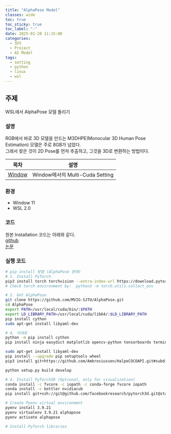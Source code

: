 ```yaml
---
title: "AlphaPose Model"
classes: wide
toc: true
toc_sticky: true
toc_label: "-"
date: 2025-01-20 11:15:00
categories:
  - 정리
  - Project
  - AI Model
tags:
  - setting
  - python
  - linux
  - wsl
---
```


## 주제
WSL에서 AlphaPose 모델 돌리기  

### 설명
RGB에서 바로 3D 모델을 만드는 M3DHPE(Monocular 3D Human Pose Estimation) 모델은 주로 8GB가 넘었다.  
그래서 찾은 것이 2D Pose를 먼저 추출하고, 그것을 3D로 변환하는 방법이다.  


| 목차 | 설명 |
|:---:|:---:|
| [Window](#Window) | Window에서의 Multi-Cuda Setting |

### 환경 
- Window 11
- WSL 2.0

### 코드  

원본 Installation 코드는 아래와 같다.  
[github](https://github.com/MVIG-SJTU/AlphaPose)  
[논문](https://arxiv.org/abs/2211.03375)  

### 실행 코드

  
```bash
# pip install 방법 (AlphaPose 원래)
# 1. Install PyTorch
pip3 install torch torchvision --extra-index-url https://download.pytorch.org/whl/cu12.6
# Check torch environment by:  python3 -m torch.utils.collect_env

# 2. Get AlphaPose
git clone https://github.com/MVIG-SJTU/AlphaPose.git
cd AlphaPose
export PATH=/usr/local/cuda/bin/:$PATH
export LD_LIBRARY_PATH=/usr/local/cuda/lib64/:$LD_LIBRARY_PATH
pip install cython
sudo apt-get install libyaml-dev

# 4. 이대로 
python -m pip install cython
pip install ninja easydict matplotlib opencv-python tensorboardx terminaltables visdom numpy scipy pyyaml cython_bbox

sudo apt-get install libyaml-dev
pip install --upgrade pip setuptools wheel
pip3 install git+https://github.com/Ambrosiussen/HalpeCOCOAPI.git#subdirectory=PythonAPI

python setup.py build develop

# 4. Install PyTorch3D (Optional, only for visualization)
conda install -c fvcore -c iopath -c conda-forge fvcore iopath
conda install -c bottler nvidiacub
pip install git+ssh://git@github.com/facebookresearch/pytorch3d.git@stable

# Create Pyenv virtual environment
pyenv install 3.9.21
pyenv virtualenv 3.9.21 alphapose
pyenv activate alphapose

# Install PyTorch libraries



```  


